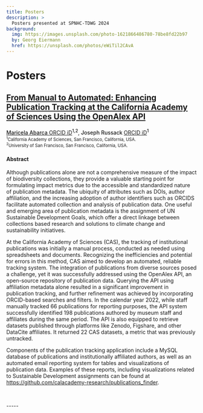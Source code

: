 ```yaml
---
title: Posters
description: >
  Posters presented at SPNHC-TDWG 2024
background:
  img: https://images.unsplash.com/photo-1621866486780-78be8fd22b97
  by: Georg Eiermann
  href: https://unsplash.com/photos/eWiTil2CAvA 
---
```


# Posters



## [From Manual to Automated: Enhancing Publication Tracking at the California Academy of Sciences Using the OpenAlex API](https://static.tdwg.org/conferences/2024/posters/abarca-188.pdf)

<div>
  <span class="mdc-typography--body1" style="text-align: left; font-weight: 500; text-decoration: underline">Maricela Abarca </span><a class="mdc-typography--body1" href="https://orcid.org/0000-0002-0890-8887" style="text-decoration: underline">ORCID iD</a><sup style="font-weight: 500">1,2</sup><span class="mdc-typography--body1" style="text-align: left">, </span><span class="mdc-typography--body1" style="text-align: left; font-weight: 500">Joseph Russack </span><a class="mdc-typography--body1" href="https://orcid.org/0000-0001-8366-0941" style="text-decoration: underline">ORCID iD</a><sup style="font-weight: 500">1</sup>

  <div style="font-size: 0.8em;">
    <sup>1</sup>California Academy of Sciences, San Francisco, California, USA.<br />
    <sup>2</sup>University of San Francisco, San Francisco, California, USA.
  </div>
</div>

#### <b>Abstract</b>
<div>
    <p class="calibri">Although publications alone are not a comprehensive measure of the impact of biodiversity collections, they provide a valuable starting point for formulating impact metrics due to the accessible and standardized nature of publication metadata. The ubiquity of attributes such as DOIs, author affiliation, and the increasing adoption of author identifiers such as ORCIDS facilitate automated collection and analysis of publication data. One useful and emerging area of publication metadata is the assignment of UN Sustainable Development Goals, which offer a direct linkage between collections based research and solutions to climate change and sustainability initiatives.</p>
    <p class="calibri">At the California Academy of Sciences (CAS), the tracking of institutional publications was initially a manual process, conducted as needed using spreadsheets and documents. Recognizing the inefficiencies and potential for errors in this method, CAS aimed to develop an automated, reliable tracking system. The integration of publications from diverse sources posed a challenge, yet it was successfully addressed using the OpenAlex API, an open-source repository of publication data. Querying the API using affiliation metadata alone resulted in a significant improvement in publication tracking, and further refinement was achieved by incorporating ORCID-based searches and filters. In the calendar year 2022, while staff manually tracked 66 publications for reporting purposes, the API system successfully identified 198 publications authored by museum staff and affiliates during the same period. The API is also equipped to retrieve datasets published through platforms like Zenodo, Figshare, and other DataCite affiliates. It returned 22 CAS datasets, a metric that was previously untracked.&#xA0;</p>
    <p class="calibri">Components of the publication tracking application include a MySQL database of publications and institutionally affiliated authors, as well as an automated email reporting system for tables and visualizations of publication data. Examples of these reports, including visualizations related to Sustainable Development assignments can be found at <a href="https://github.com/calacademy-research/publications_finder" class="calibri">https://github.com/calacademy-research/publications_finder</a>.</p>
    <p class="calibri"><br class="calibri" /></p>
</div>
-----
